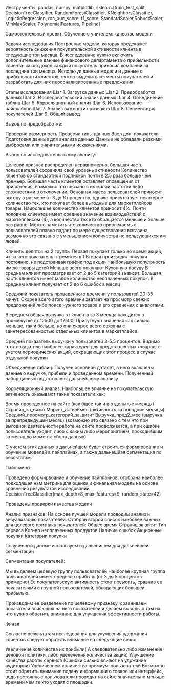 Инструменты:
pandas, numpy, matplotlib, sklearn.[train_test_split, DecisionTreeClassifier, RandomForestClassifier, KNeighborsClassifier, LogisticRegression, roc_auc_score, f1_score, StandardScaler,RobustScaler, MinMaxScaler, PolynomialFeatures, Pipeline]

Самостоятельный проект. Обучение с учителем: качество модели

Задачи исследования
Построение модели, которая предскажет вероятность снижения покупательской активности клиента в следующие три месяца.
В исследование нужно включить дополнительные данные финансового департамента о прибыльности клиента: какой доход каждый покупатель приносил компании за последние три месяца.
Используя данные модели и данные о прибыльности клиентов, нужно выделить сегменты покупателей и разработать для них персонализированные предложения.

Этапы исследования
Шаг 1. Загрузка данных
Шаг 2. Предобработка данных
Шаг 3. Исследовательский анализ данных
Шаг 4. Объединение таблиц
Шаг 5. Корреляционный анализ
Шаг 6. Использование пайплайнов
Шаг 7. Анализ важности признаков
Шаг 8. Сегментация покупателей
Шаг 9. Общий вывод


Вывод по предобработке:

Проверил размерность
Проверил типы данных
Ввел доп. показатели
Подготовил данные для анализа данных Данные не обладали резкими выбросами или значительными искажениями.

Вывод по исследовательсткому анализу:

Целевой признак распределен неравномерно, большая часть пользователей сохранила свой уровень активности
Количество клиентов со стандартной подпиской почти в 2.5 раза больше чем премьер.
Большая часть клиентов оставляет оповещения от приложения, возможно это связано с их малой частотой либо сложностями в отключении.
Основная масса пользователей приносит выгоду в размере от 3 до 6 процентов, однако присутствует некоторое количество тех, кто покупает более выгодные для маркетплейсов товары.
Наибольшее количество клиентов приносит 4%.
Почти половина клиентов имеет среднее значение взаимодействий с марктеплейсом (4), а количество тех кто обращается меньше и больше раз равно.
Можно заметить что количество привлекаемых пользователей плавно падает по мере существования магазина, возможно это связано с уменьшением количества не пользующихся им людей.

Клиенты делятся на 2 группы
Первая покупает только во время акций, из за чего показатель стремится к 1
Вторая производит покупки постоянно, не подстраивая график под акции
Наибольшую популрность имею товары детей
Меньше всего покупают Кухонную посуду
В среднем клиент просматривает от 2 до 5 категорий за визит.
Большая часть клиентов имеет малое количество неоплаченных покупок.
В среднем клиент получает от 2 до 6 ошибок в месяц

Средняий показатель проведенного времени у пользоватей 20-35 минут. Скорее всего этого времени хватает на просмотр свежих предложений либо поиск нужного товара и его сравнения с аналогами.

В среднем общая выручка от клиента за 3 месяца находится в промежутке от 12500 до 17500. Присутвуют значения как сильно меньше, так и больше, но они скорее всего связаны с заинтересованностью отдельных клиентов в маркетплейсе.

Средний показатель выручки у пользоватей 3-5.5 процентов. Видимо этот показатель наиболее характерен для представленных товаров, с учетом периодических акций, сокращающих этот процесс в случае отдельной покупки

Объединение таблиц:
Получен основной датасет, в него включены данные о выручке, прибыли и проведенном времени.
Полученный набор данных подготовленк дальнейшему анализу

Корреляционный анализ: Наибольшее влияние на покупательскую активность оказывают такие показатели как:

Время проведенное на сайте (как бщее так и в отдельные месяцы) Страниц_за_визит Маркет_актив6мес (активность за послдние месяцы) Средний_просмотр_категорий_за_визит Выручка_пред2_мес (выручка за препредыдущий месяц) (возможно это связано с тем что при выгодной деятельности работа на сайте продолжается, а при ошибке пользователь уходит, либо с каким либо мероприятием, проходившим за месяц до момента сбора данных)

С учетом этих данных в дальнейшем будет строиться формирвоание и обучение моделей в пайплайнах, а также дальнешйая сегментация по резльтатам.

Пайплайны:

Проведено формирвоание и обучение пайплайнов.
отобрана наиболее подходящая нам метрика для оценки и финальная модель на основе сравнения результатов исследований.
DecisionTreeClassifier(max_depth=8, max_features=9, random_state=42)

Проведены проверки качества модели

Анализ признаков:
На основе лучшей модели проводим анализ и визуализацию показателей. Отобран второй список наиболее важных для целевого признака показателей: Общее время
Страниц за визит Тип сервиса Кол-во неоплаченных продуктов Наличие ошибок Акционные покупки Категории покупки

Полученный данные используем в дальнейшем для дальнейшей сегментации

Сегментация покупателей:

Мы выделяем целевую группу пользователей Наиболее крупная группа пользователей имеет среднюю прибыль (от 3 до 5 процентов примерно) Ее покупательскую активность стоит повысить, сравнив ее показателями с группой пользователей, обладающих большей прибылью.

Производим ее разделение по целевому признаку, сравниваем показатели влияющих на него показателей и делаем выводы о том на что нужно обратить внимание для улучшения эффективности работы.

Финал

Согласно результатам исследования для улучшения удержания клиентов следует обратить внимание на следующие вещи:

Увеличение количества их прибыли( А следовательно либо изменение ценовой политики, либо увелечения количества акций)
Улучшение качества работы сервиса (Ошибки сильно влияют на удржание аудитории)
Увеличением количества премиум-пользователй
Возможно стоит обратить внимание подачу информации о товаре или интерфейс, ведь постоянные пользователи проводят на сайте значительно меньше времени чем те кто уходят с площадки.